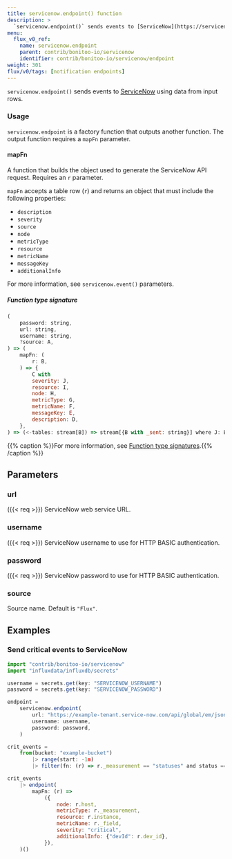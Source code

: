 ```yaml
---
title: servicenow.endpoint() function
description: >
  `servicenow.endpoint()` sends events to [ServiceNow](https://servicenow.com/) using data from input rows.
menu:
  flux_v0_ref:
    name: servicenow.endpoint
    parent: contrib/bonitoo-io/servicenow
    identifier: contrib/bonitoo-io/servicenow/endpoint
weight: 301
flux/v0/tags: [notification endpoints]
---
```


<!------------------------------------------------------------------------------

IMPORTANT: This page was generated from comments in the Flux source code. Any
edits made directly to this page will be overwritten the next time the
documentation is generated. 

To make updates to this documentation, update the function comments above the
function definition in the Flux source code:

https://github.com/influxdata/flux/blob/master/stdlib/contrib/bonitoo-io/servicenow/servicenow.flux#L203-L236

Contributing to Flux: https://github.com/influxdata/flux#contributing
Fluxdoc syntax: https://github.com/influxdata/flux/blob/master/docs/fluxdoc.md

------------------------------------------------------------------------------->

`servicenow.endpoint()` sends events to [ServiceNow](https://servicenow.com/) using data from input rows.

### Usage

`servicenow.endpoint` is a factory function that outputs another function.
The output function requires a `mapFn` parameter.

#### mapFn
A function that builds the object used to generate the ServiceNow API request. Requires an `r` parameter.

`mapFn` accepts a table row (`r`) and returns an object that must include the following properties:

- `description`
- `severity`
- `source`
- `node`
- `metricType`
- `resource`
- `metricName`
- `messageKey`
- `additionalInfo`

For more information, see `servicenow.event()` parameters.

##### Function type signature

```js
(
    password: string,
    url: string,
    username: string,
    ?source: A,
) => (
    mapFn: (
        r: B,
    ) => {
        C with
        severity: J,
        resource: I,
        node: H,
        metricType: G,
        metricName: F,
        messageKey: E,
        description: D,
    },
) => (<-tables: stream[B]) => stream[{B with _sent: string}] where J: Equatable
```

{{% caption %}}For more information, see [Function type signatures](/flux/v0/function-type-signatures/).{{% /caption %}}

## Parameters

### url
({{< req >}})
ServiceNow web service URL.



### username
({{< req >}})
ServiceNow username to use for HTTP BASIC authentication.



### password
({{< req >}})
ServiceNow password to use for HTTP BASIC authentication.



### source

Source name. Default is `"Flux"`.




## Examples

### Send critical events to ServiceNow

```js
import "contrib/bonitoo-io/servicenow"
import "influxdata/influxdb/secrets"

username = secrets.get(key: "SERVICENOW_USERNAME")
password = secrets.get(key: "SERVICENOW_PASSWORD")

endpoint =
    servicenow.endpoint(
        url: "https://example-tenant.service-now.com/api/global/em/jsonv2",
        username: username,
        password: password,
    )

crit_events =
    from(bucket: "example-bucket")
        |> range(start: -1m)
        |> filter(fn: (r) => r._measurement == "statuses" and status == "crit")

crit_events
    |> endpoint(
        mapFn: (r) =>
            ({
                node: r.host,
                metricType: r._measurement,
                resource: r.instance,
                metricName: r._field,
                severity: "critical",
                additionalInfo: {"devId": r.dev_id},
            }),
    )()

```

